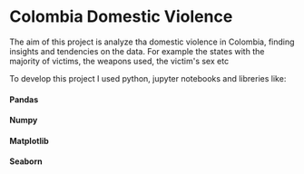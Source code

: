 # Colombia Domestic Violence
The aim of this project is analyze tha domestic violence in Colombia, finding insights and tendencies on the data.
For example the states with the majority of victims, the weapons used, the victim's sex etc

To develop this project I used python, jupyter notebooks and libreries like:
  #### Pandas
  #### Numpy
  #### Matplotlib
  #### Seaborn
